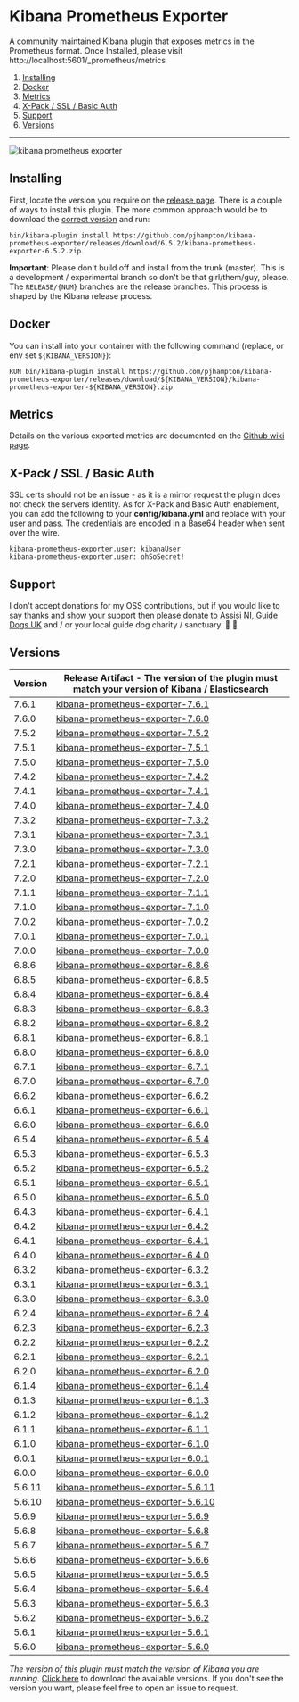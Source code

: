 # Kibana Prometheus Exporter 

A community maintained Kibana plugin that exposes metrics in the Prometheus format.
Once Installed, please visit http://localhost:5601/_prometheus/metrics

1) [Installing](#installing)
2) [Docker](#docker)
3) [Metrics](#metrics)
4) [X-Pack / SSL / Basic Auth](#x-pack--ssl--basic-auth)
4) [Support](#support)
5) [Versions](#versions)

---

<img src="https://raw.githubusercontent.com/pjhampton/kibana-prometheus-exporter/master/screenshots/kibana_prometheus.png" alt="kibana prometheus exporter">

## Installing

First, locate the version you require on the [release page](https://github.com/pjhampton/kibana-prometheus-exporter/releases). There is a couple of ways to install this plugin. The more common approach would be to download the [correct version](#versions) and run:

```
bin/kibana-plugin install https://github.com/pjhampton/kibana-prometheus-exporter/releases/download/6.5.2/kibana-prometheus-exporter-6.5.2.zip
```

**Important**: Please don't build off and install from the trunk (master). This is a development / experimental branch so don't be that girl/them/guy, please. The `RELEASE/{NUM}` branches are the release branches. This process is shaped by the Kibana release process.

## Docker

You can install into your container with the following command (replace, or env set `${KIBANA_VERSION}`):

```
RUN bin/kibana-plugin install https://github.com/pjhampton/kibana-prometheus-exporter/releases/download/${KIBANA_VERSION}/kibana-prometheus-exporter-${KIBANA_VERSION}.zip
```

## Metrics 

Details on the various exported metrics are documented on the [Github wiki page](https://github.com/pjhampton/kibana-prometheus-exporter/wiki).

## X-Pack / SSL / Basic Auth

SSL certs should not be an issue - as it is a mirror request the plugin does not check the servers identity. As for X-Pack and Basic Auth enablement, you can add the following to your **config/kibana.yml** and replace with your user and pass. The credentials are encoded in a Base64 header when sent over the wire.

```
kibana-prometheus-exporter.user: kibanaUser
kibana-prometheus-exporter.user: ohSoSecret!
```

## Support

I don't accept donations for my OSS contributions, but if you would like to say thanks and show your support then please donate to [Assisi NI](https://www.assisi-ni.org/), [Guide Dogs UK](https://www.guidedogs.org.uk/) and / or your local guide dog charity / sanctuary. :dog: :dog:

## Versions

| Version | Release Artifact - The version of the plugin must match your version of Kibana / Elasticsearch                   |
|---------|------------------------------------------------------------------------------------------------------------------|
| 7.6.1   | [kibana-prometheus-exporter-7.6.1](https://github.com/pjhampton/kibana-prometheus-exporter/releases/tag/7.6.1)   |
| 7.6.0   | [kibana-prometheus-exporter-7.6.0](https://github.com/pjhampton/kibana-prometheus-exporter/releases/tag/7.6.0)   |
| 7.5.2   | [kibana-prometheus-exporter-7.5.2](https://github.com/pjhampton/kibana-prometheus-exporter/releases/tag/7.5.2)   |
| 7.5.1   | [kibana-prometheus-exporter-7.5.1](https://github.com/pjhampton/kibana-prometheus-exporter/releases/tag/7.5.1)   |
| 7.5.0   | [kibana-prometheus-exporter-7.5.0](https://github.com/pjhampton/kibana-prometheus-exporter/releases/tag/7.5.0)   |
| 7.4.2   | [kibana-prometheus-exporter-7.4.2](https://github.com/pjhampton/kibana-prometheus-exporter/releases/tag/7.4.2)   |
| 7.4.1   | [kibana-prometheus-exporter-7.4.1](https://github.com/pjhampton/kibana-prometheus-exporter/releases/tag/7.4.1)   |
| 7.4.0   | [kibana-prometheus-exporter-7.4.0](https://github.com/pjhampton/kibana-prometheus-exporter/releases/tag/7.4.0)   |
| 7.3.2   | [kibana-prometheus-exporter-7.3.2](https://github.com/pjhampton/kibana-prometheus-exporter/releases/tag/7.3.2)   |
| 7.3.1   | [kibana-prometheus-exporter-7.3.1](https://github.com/pjhampton/kibana-prometheus-exporter/releases/tag/7.3.1)   |
| 7.3.0   | [kibana-prometheus-exporter-7.3.0](https://github.com/pjhampton/kibana-prometheus-exporter/releases/tag/7.3.0)   |
| 7.2.1   | [kibana-prometheus-exporter-7.2.1](https://github.com/pjhampton/kibana-prometheus-exporter/releases/tag/7.2.1)   |
| 7.2.0   | [kibana-prometheus-exporter-7.2.0](https://github.com/pjhampton/kibana-prometheus-exporter/releases/tag/7.2.0)   |
| 7.1.1   | [kibana-prometheus-exporter-7.1.1](https://github.com/pjhampton/kibana-prometheus-exporter/releases/tag/7.1.1)   |
| 7.1.0   | [kibana-prometheus-exporter-7.1.0](https://github.com/pjhampton/kibana-prometheus-exporter/releases/tag/7.1.0)   |
| 7.0.2   | [kibana-prometheus-exporter-7.0.2](https://github.com/pjhampton/kibana-prometheus-exporter/releases/tag/7.0.2)   |
| 7.0.1   | [kibana-prometheus-exporter-7.0.1](https://github.com/pjhampton/kibana-prometheus-exporter/releases/tag/7.0.1)   |
| 7.0.0   | [kibana-prometheus-exporter-7.0.0](https://github.com/pjhampton/kibana-prometheus-exporter/releases/tag/7.0.0)   |
| 6.8.6   | [kibana-prometheus-exporter-6.8.6](https://github.com/pjhampton/kibana-prometheus-exporter/releases/tag/6.8.6)   |
| 6.8.5   | [kibana-prometheus-exporter-6.8.5](https://github.com/pjhampton/kibana-prometheus-exporter/releases/tag/6.8.5)   |
| 6.8.4   | [kibana-prometheus-exporter-6.8.4](https://github.com/pjhampton/kibana-prometheus-exporter/releases/tag/6.8.4)   |
| 6.8.3   | [kibana-prometheus-exporter-6.8.3](https://github.com/pjhampton/kibana-prometheus-exporter/releases/tag/6.8.3)   |
| 6.8.2   | [kibana-prometheus-exporter-6.8.2](https://github.com/pjhampton/kibana-prometheus-exporter/releases/tag/6.8.2)   |
| 6.8.1   | [kibana-prometheus-exporter-6.8.1](https://github.com/pjhampton/kibana-prometheus-exporter/releases/tag/6.8.1)   |
| 6.8.0   | [kibana-prometheus-exporter-6.8.0](https://github.com/pjhampton/kibana-prometheus-exporter/releases/tag/6.8.0)   |
| 6.7.1   | [kibana-prometheus-exporter-6.7.1](https://github.com/pjhampton/kibana-prometheus-exporter/releases/tag/6.7.1)   |
| 6.7.0   | [kibana-prometheus-exporter-6.7.0](https://github.com/pjhampton/kibana-prometheus-exporter/releases/tag/6.7.0)   |
| 6.6.2   | [kibana-prometheus-exporter-6.6.2](https://github.com/pjhampton/kibana-prometheus-exporter/releases/tag/6.6.2)   |
| 6.6.1   | [kibana-prometheus-exporter-6.6.1](https://github.com/pjhampton/kibana-prometheus-exporter/releases/tag/6.6.1)   |
| 6.6.0   | [kibana-prometheus-exporter-6.6.0](https://github.com/pjhampton/kibana-prometheus-exporter/releases/tag/6.6.0)   |
| 6.5.4   | [kibana-prometheus-exporter-6.5.4](https://github.com/pjhampton/kibana-prometheus-exporter/releases/tag/6.5.4)   |
| 6.5.3   | [kibana-prometheus-exporter-6.5.3](https://github.com/pjhampton/kibana-prometheus-exporter/releases/tag/6.5.3)   |
| 6.5.2   | [kibana-prometheus-exporter-6.5.2](https://github.com/pjhampton/kibana-prometheus-exporter/releases/tag/6.5.2)   |
| 6.5.1   | [kibana-prometheus-exporter-6.5.1](https://github.com/pjhampton/kibana-prometheus-exporter/releases/tag/6.5.1)   |
| 6.5.0   | [kibana-prometheus-exporter-6.5.0](https://github.com/pjhampton/kibana-prometheus-exporter/releases/tag/6.5.0)   |
| 6.4.3   | [kibana-prometheus-exporter-6.4.1](https://github.com/pjhampton/kibana-prometheus-exporter/releases/tag/6.4.3)   |
| 6.4.2   | [kibana-prometheus-exporter-6.4.2](https://github.com/pjhampton/kibana-prometheus-exporter/releases/tag/6.4.2)   |
| 6.4.1   | [kibana-prometheus-exporter-6.4.1](https://github.com/pjhampton/kibana-prometheus-exporter/releases/tag/6.4.1)   |
| 6.4.0   | [kibana-prometheus-exporter-6.4.0](https://github.com/pjhampton/kibana-prometheus-exporter/releases/tag/6.4.0)   |
| 6.3.2   | [kibana-prometheus-exporter-6.3.2](https://github.com/pjhampton/kibana-prometheus-exporter/releases/tag/6.3.2)   |
| 6.3.1   | [kibana-prometheus-exporter-6.3.1](https://github.com/pjhampton/kibana-prometheus-exporter/releases/tag/6.3.1)   |
| 6.3.0   | [kibana-prometheus-exporter-6.3.0](https://github.com/pjhampton/kibana-prometheus-exporter/releases/tag/6.3.0)   |
| 6.2.4   | [kibana-prometheus-exporter-6.2.4](https://github.com/pjhampton/kibana-prometheus-exporter/releases/tag/6.2.4)   |
| 6.2.3   | [kibana-prometheus-exporter-6.2.3](https://github.com/pjhampton/kibana-prometheus-exporter/releases/tag/6.2.3)   |
| 6.2.2   | [kibana-prometheus-exporter-6.2.2](https://github.com/pjhampton/kibana-prometheus-exporter/releases/tag/6.2.2)   |
| 6.2.1   | [kibana-prometheus-exporter-6.2.1](https://github.com/pjhampton/kibana-prometheus-exporter/releases/tag/6.2.1)   |
| 6.2.0   | [kibana-prometheus-exporter-6.2.0](https://github.com/pjhampton/kibana-prometheus-exporter/releases/tag/6.2.0)   |
| 6.1.4   | [kibana-prometheus-exporter-6.1.4](https://github.com/pjhampton/kibana-prometheus-exporter/releases/tag/6.1.4)   |
| 6.1.3   | [kibana-prometheus-exporter-6.1.3](https://github.com/pjhampton/kibana-prometheus-exporter/releases/tag/6.1.3)   |
| 6.1.2   | [kibana-prometheus-exporter-6.1.2](https://github.com/pjhampton/kibana-prometheus-exporter/releases/tag/6.1.2)   |
| 6.1.1   | [kibana-prometheus-exporter-6.1.1](https://github.com/pjhampton/kibana-prometheus-exporter/releases/tag/6.1.1)   |
| 6.1.0   | [kibana-prometheus-exporter-6.1.0](https://github.com/pjhampton/kibana-prometheus-exporter/releases/tag/6.1.0)   |
| 6.0.1   | [kibana-prometheus-exporter-6.0.1](https://github.com/pjhampton/kibana-prometheus-exporter/releases/tag/6.0.1)   |
| 6.0.0   | [kibana-prometheus-exporter-6.0.0](https://github.com/pjhampton/kibana-prometheus-exporter/releases/tag/6.0.0)   |
| 5.6.11  | [kibana-prometheus-exporter-5.6.11](https://github.com/pjhampton/kibana-prometheus-exporter/releases/tag/5.6.11) |
| 5.6.10  | [kibana-prometheus-exporter-5.6.10](https://github.com/pjhampton/kibana-prometheus-exporter/releases/tag/5.6.10) |
| 5.6.9   | [kibana-prometheus-exporter-5.6.9](https://github.com/pjhampton/kibana-prometheus-exporter/releases/tag/5.6.9)   |
| 5.6.8   | [kibana-prometheus-exporter-5.6.8](https://github.com/pjhampton/kibana-prometheus-exporter/releases/tag/5.6.8)   |
| 5.6.7   | [kibana-prometheus-exporter-5.6.7](https://github.com/pjhampton/kibana-prometheus-exporter/releases/tag/5.6.7)   |
| 5.6.6   | [kibana-prometheus-exporter-5.6.6](https://github.com/pjhampton/kibana-prometheus-exporter/releases/tag/5.6.6)   |
| 5.6.5   | [kibana-prometheus-exporter-5.6.5](https://github.com/pjhampton/kibana-prometheus-exporter/releases/tag/5.6.5)   |
| 5.6.4   | [kibana-prometheus-exporter-5.6.4](https://github.com/pjhampton/kibana-prometheus-exporter/releases/tag/5.6.4)   |
| 5.6.3   | [kibana-prometheus-exporter-5.6.3](https://github.com/pjhampton/kibana-prometheus-exporter/releases/tag/5.6.3)   |
| 5.6.2   | [kibana-prometheus-exporter-5.6.2](https://github.com/pjhampton/kibana-prometheus-exporter/releases/tag/5.6.2)   |
| 5.6.1   | [kibana-prometheus-exporter-5.6.1](https://github.com/pjhampton/kibana-prometheus-exporter/releases/tag/5.6.1)   |
| 5.6.0   | [kibana-prometheus-exporter-5.6.0](https://github.com/pjhampton/kibana-prometheus-exporter/releases/tag/5.6.0)   |

*The version of this plugin must match the version of Kibana you are running.* [Click here](https://github.com/pjhampton/kibana-prometheus-exporter/releases) to download the available versions. If you don't see the version you want, please feel free to open an issue to request.

